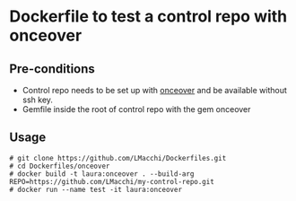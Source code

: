 # Dockerfile to test a control repo with onceover

## Pre-conditions
- Control repo needs to be set up with [onceover](https://github.com/dylanratcliffe/onceover) 
and be available without ssh key.
- Gemfile inside the root of control repo with the gem onceover

## Usage

```
# git clone https://github.com/LMacchi/Dockerfiles.git
# cd Dockerfiles/onceover
# docker build -t laura:onceover . --build-arg REPO=https://github.com/LMacchi/my-control-repo.git
# docker run --name test -it laura:onceover
```

